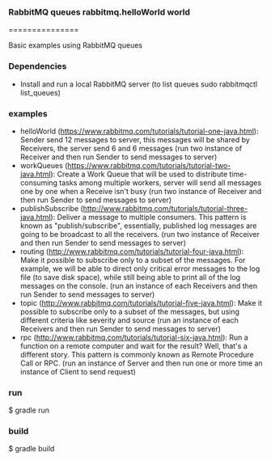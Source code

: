 ### RabbitMQ queues rabbitmq.helloWorld world
===============

Basic examples using RabbitMQ queues
 
### Dependencies
* Install and run a local RabbitMQ server (to list queues sudo rabbitmqctl list_queues)

### examples
* helloWorld (https://www.rabbitmq.com/tutorials/tutorial-one-java.html):
      Sender send 12 messages to server, this messages will be shared by Receivers, the server send 6 and 6 messages
      (run two instance of Receiver and then run Sender to send messages to server)
* workQueues (https://www.rabbitmq.com/tutorials/tutorial-two-java.html):
      Create a Work Queue that will be used to distribute time-consuming tasks among multiple workers, server will
      send all messages one by one when a Receive isn't busy
      (run two instance of Receiver and then run Sender to send messages to server)
* publishSubscribe (http://www.rabbitmq.com/tutorials/tutorial-three-java.html):
      Deliver a message to multiple consumers. This pattern is known as "publish/subscribe", essentially,
      published log messages are going to be broadcast to all the receivers.
      (run two instance of Receiver and then run Sender to send messages to server)
* routing (http://www.rabbitmq.com/tutorials/tutorial-four-java.html):
      Make it possible to subscribe only to a subset of the messages. For example, we will be able to direct only
      critical error messages to the log file (to save disk space), while still being able to print all
      of the log messages on the console.
      (run an instance of each Receivers and then run Sender to send messages to server)
* topic (http://www.rabbitmq.com/tutorials/tutorial-five-java.html):
      Make it possible to subscribe only to a subset of the messages, but using different criteria like severity and
      source
      (run an instance of each Receivers and then run Sender to send messages to server)
* rpc (http://www.rabbitmq.com/tutorials/tutorial-six-java.html):
      Run a function on a remote computer and wait for the result? Well, that's a different story. This pattern is
      commonly known as Remote Procedure Call or RPC.
      (run an instance of Server and then run one or more time an instance of Client to send request)

### run
$ gradle run

### build
$ gradle build